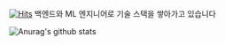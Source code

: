 [![Hits](https://hits.seeyoufarm.com/api/count/incr/badge.svg?url=https%3A%2F%2Fgithub.com%2FJungminchae&count_bg=%2379C83D&title_bg=%23555555&icon=googlekeep.svg&icon_color=%23E7E7E7&title=visits&edge_flat=false)](https://hits.seeyoufarm.com)
백엔드와 ML 엔지니어로 기술 스택을 쌓아가고 있습니다

![Anurag's github stats](https://github-readme-stats.vercel.app/api?username=Jungminchae&show_icons=true&hide=issues,prs)
